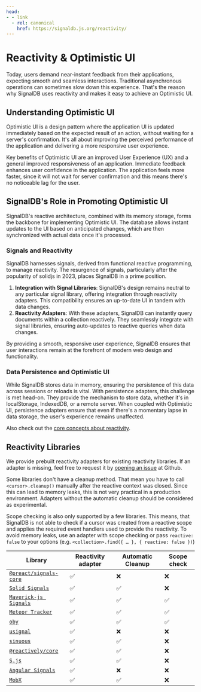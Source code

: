 ```yaml
---
head:
- - link
  - rel: canonical
    href: https://signaldb.js.org/reactivity/
---
```

# Reactivity & Optimistic UI

Today, users demand near-instant feedback from their applications, expecting smooth and seamless interactions. Traditional asynchronous operations can sometimes slow down this experience. That's the reason why SignalDB uses reactivity and makes it easy to achieve an Optimistic UI.

## Understanding Optimistic UI

Optimistic UI is a design pattern where the application UI is updated immediately based on the expected result of an action, without waiting for a server's confirmation. It's all about improving the perceived performance of the application and delivering a more responsive user experience.

Key benefits of Optimistic UI are an improved User Experience (UX) and a general improved responsiveness of an application. 
Immediate feedback enhances user confidence in the application. The application feels more faster, since it will not wait for server confirmation and this means there's no noticeable lag for the user.

## SignalDB's Role in Promoting Optimistic UI

SignalDB's reactive architecture, combined with its memory storage, forms the backbone for implementing Optimistic UI. The database allows instant updates to the UI based on anticipated changes, which are then synchronized with actual data once it's processed.

### Signals and Reactivity

SignalDB harnesses signals, derived from functional reactive programming, to manage reactivity. The resurgence of signals, particularly after the popularity of solidjs in 2023, places SignalDB in a prime position.

1. **Integration with Signal Libraries**: SignalDB's design remains neutral to any particular signal library, offering integration through reactivity adapters. This compatibility ensures an up-to-date UI in tandem with data changes.
2. **Reactivity Adapters**: With these adapters, SignalDB can instantly query documents within a collection reactively. They seamlessly integrate with signal libraries, ensuring auto-updates to reactive queries when data changes.

By providing a smooth, responsive user experience, SignalDB ensures that user interactions remain at the forefront of modern web design and functionality.

### Data Persistence and Optimistic UI
While SignalDB stores data in memory, ensuring the persistence of this data across sessions or reloads is vital. With persistence adapters, this challenge is met head-on. They provide the mechanism to store data, whether it's in localStorage, IndexedDB, or a remote server. When coupled with Optimistic UI, persistence adapters ensure that even if there's a momentary lapse in data storage, the user's experience remains unaffected.



Also check out the [core concepts about reactivity](/core-concepts/#signals-and-reactivity).

## Reactivity Libraries

We provide prebuilt reactivity adapters for existing reactivity libraries. If an adapter is missing, feel free to request it by [opening an issue](https://github.com/maxnowack/signaldb/issues/new) at Github.

Some libraries don't have a cleanup method. That mean you have to call `<cursor>.cleanup()` manually after the reactive context was closed. Since this can lead to memory leaks, this is not very practical in a production environment. Adapters without the automatic cleanup should be considered as experimental.

Scope checking is also only supported by a few libraries. This means, that SignalDB is not able to check if a cursor was created from a reactive scope and applies the required event handlers used to provide the reactivity. To avoid memory leaks, use an adapter with scope checking or pass `reactive: false` to your options (e.g. `<collection>.find({ … }, { reactive: false })`)

| Library | Reactivity adapter | Automatic Cleanup | Scope check |
|---|---|---|---|
| [`@preact/signals-core`](/reactivity/preact-signals/) | ✅ | ❌ | ❌ |
| [`Solid Signals`](/reactivity/solidjs/) | ✅ | ✅ | ❌ |
| [`Maverick-js Signals`](/reactivity/maverickjs/) | ✅ | ✅ | ✅ |
| [`Meteor Tracker`](/reactivity/meteor-tracker/) | ✅ | ✅ | ✅ |
| [`oby`](/reactivity/oby/) | ✅ | ✅ | ✅ |
| [`usignal`](/reactivity/usignal/) | ✅ | ❌ | ❌ |
| [`sinuous`](/reactivity/sinuous/) | ✅ | ✅ | ❌ |
| [`@reactively/core`](/reactivity/reactively/) | ✅ | ✅ | ❌ |
| [`S.js`](/reactivity/S/) | ✅ | ✅ | ❌ |
| [`Angular Signals`](/reactivity/angular/) | ✅ | ❌ | ❌ |
| [`MobX`](/reactivity/mobx/) | ✅ | ✅ | ❌ |

